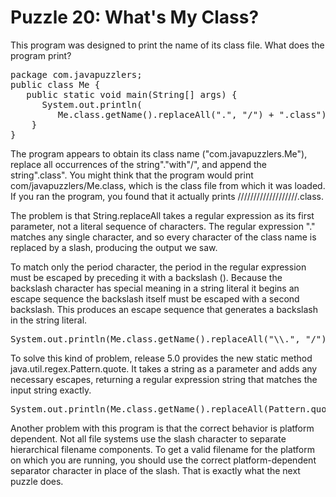 # Puzzle 20: What's My Class?

This program was designed to print the name of its class file.
What does the program print?

<pre>
package com.javapuzzlers;
public class Me {
   public static void main(String[] args) {
      System.out.println(
         Me.class.getName().replaceAll(".", "/") + ".class");
    } 
}
</pre>

The program appears to obtain its class name ("com.javapuzzlers.Me"), replace all occurrences of the string"."with"/", 
and append the string".class". You might think that the program would print com/javapuzzlers/Me.class, 
which is the class file from which it was loaded. If you ran the program, 
you found that it actually prints ///////////////////.class.

The problem is that String.replaceAll takes a regular expression as its first parameter, not a literal sequence of characters.
The regular expression "." matches any single character, and so every character of the class name is replaced by a slash,
producing the output we saw.


To match only the period character, the period in the regular expression 
must be escaped by preceding it with a backslash (\).
Because the backslash character has special meaning in a string literal it begins an escape sequence 
the backslash itself must be escaped with a second backslash. This produces an escape sequence that generates 
a backslash in the string literal.

<pre>
System.out.println(Me.class.getName().replaceAll("\\.", "/") + ".class");
</pre>

To solve this kind of problem, release 5.0 provides the new static method java.util.regex.Pattern.quote. 
It takes a string as a parameter and adds any necessary escapes, returning a regular expression string 
that matches the input string exactly.

<pre>
System.out.println(Me.class.getName().replaceAll(Pattern.quote("."), "/") + ".class");
</pre>

Another problem with this program is that the correct behavior is platform dependent. 
Not all file systems use the slash character to separate hierarchical filename components. 
To get a valid filename for the platform on which you are running, you should use the 
correct platform-dependent separator character in place of the slash. That is exactly what the next puzzle does.
